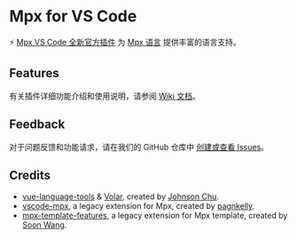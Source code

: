 # Mpx for VS Code

⚡️ [Mpx VS Code 全新官方插件][mpx-extension] 为 [Mpx 语言](https://mpxjs.cn) 提供丰富的语言支持。

## Features

有关插件详细功能介绍和使用说明，请参阅 [Wiki 文档][mpx-vscode-wiki]。

## Feedback

对于问题反馈和功能请求，请在我们的 GitHub 仓库中 [创建或查看 Issues](https://github.com/mpx-ecology/language-tools/issues)。

## Credits

- [vue-language-tools] & [Volar], created by [Johnson Chu].
- [vscode-mpx], a legacy extension for Mpx, created by [pagnkelly].
- [mpx-template-features], a legacy extension for Mpx template, created by [Soon Wang].

<!-- Reference Links -->

[mpx-extension]: https://github.com/mpx-ecology/language-tools
[mpx-vscode-wiki]: https://github.com/mpx-ecology/language-tools/wiki
[vue-language-tools]: https://github.com/vuejs/language-tools
[Volar]: https://github.com/volarjs/volar.js
[Johnson Chu]: https://github.com/johnsoncodehk
[vscode-mpx]: https://marketplace.visualstudio.com/items?itemName=pagnkelly.mpx
[mpx-template-features]: https://marketplace.visualstudio.com/items?itemName=wangshun.mpx-template-features
[pagnkelly]: https://github.com/pagnkelly
[Soon Wang]: https://github.com/wangshunnn
